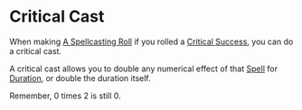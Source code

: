 # Critical Cast

When making [A Spellcasting Roll](../../Magic/Spellcasting.md#The%20Spellcasting%20Roll) if you rolled a [Critical Success](Critical%20Success.md), you can do a critical cast.

A critical cast allows you to double any numerical effect of that [Spell](../../Magic/Spells.md) for [Duration](../../Magic/Spellcasting.md#Duration), or double the duration itself.

Remember, 0 times 2 is still 0.